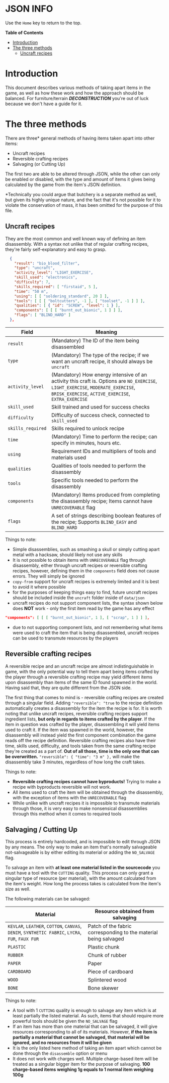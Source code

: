 # JSON INFO

Use the `Home` key to return to the top.

<!-- START doctoc generated TOC please keep comment here to allow auto update -->
<!-- DON'T EDIT THIS SECTION, INSTEAD RE-RUN doctoc TO UPDATE -->
**Table of Contents**

- [Introduction](#introduction)
- [The three methods](#the-three-methods)
  - [Uncraft recipes](#uncraft-recipes)

<!-- END doctoc generated TOC please keep comment here to allow auto update -->

# Introduction
This document describes various methods of taking apart items in the game, as well as how these work and how the approach should be balanced. For furniture/terrain ***DECONSTRUCTION*** you're out of luck because we don't have a guide for it.

# The three methods
There are three* general methods of having items taken apart into other items:
- Uncraft recipes
- Reversible crafting recipes
- Salvaging (or Cutting Up)

The first two are able to be altered through JSON, while the other can only be enabled or disabled, with the type and amount of items it gives being calculated by the game from the item's JSON definition.

*Technically you could argue that butchery is a separate method as well, but given its highly unique nature, and the fact that it's not possible for it to violate the conservation of mass, it has been omitted for the purpose of this file.

## Uncraft recipes
They are the most common and well known way of defining an item disassembly. With a syntax not unlike that of regular crafting recipes, they're fairly self-explanatory and easy to grasp.

```json
  {
    "result": "bio_blood_filter",
    "type": "uncraft",
    "activity_level": "LIGHT_EXERCISE",
    "skill_used": "electronics",
    "difficulty": 7,
    "skills_required": [ "firstaid", 5 ],
    "time": "50 m",
    "using": [ [ "soldering_standard", 20 ] ],
    "tools": [ [ [ "boltcutters", -1 ], [ "toolset", -1 ] ] ],
    "qualities": [ { "id": "SCREW", "level": 1 } ],
    "components": [ [ [ "burnt_out_bionic", 1 ] ] ],
    "flags": [ "BLIND_HARD" ]
  },
```

| Field                         | Meaning
|---                            |---
| `result`                      | (Mandatory) The ID of the item being disassembled
| `type`                        | (Mandatory) The type of the recipe; if we want an uncraft recipe, it should always be ``uncraft``
| `activity_level`              | (Mandatory) How energy intensive of an activity this craft is. Options are ``NO_EXERCISE``, ``LIGHT_EXERCISE``, ``MODERATE_EXERCISE``, ``BRISK_EXERCISE``, ``ACTIVE_EXERCISE``, ``EXTRA_EXERCISE``
| `skill_used`                  | Skill trained and used for success checks
| `difficulty`                  | Difficulty of success check, connected to ``skill_used``
| `skills_required`             | Skills required to unlock recipe
| `time`                        | (Mandatory) Time to perform the recipe; can specify in minutes, hours etc.
| `using`                       | Requirement IDs and multipliers of tools and materials used
| `qualities`                   | Qualities of tools needed to perform the disassembly
| `tools`                       | Specific tools needed to perform the disassembly
| `components`                  | (Mandatory) Items produced from completing the disassembly recipe; Items cannot have ``UNRECOVERABLE`` flag
| `flags`                       | A set of strings describing boolean features of the recipe; Supports ``BLIND_EASY`` and ``BLIND_HARD``

Things to note:
- Simple disassemblies, such as smashing a skull or simply cutting apart metal with a hacksaw, should likely not use any skills
- It is not possible to obtain items with ``UNRECOVERABLE`` flag through disassembly, either through uncraft recipes or reversible crafting recipes, however, defining them in the ``components`` field does not cause errors. They will simply be ignored
- ``copy-from`` support for uncraft recipes is extremely limited and it is best to avoid it where possible
- for the purposes of keeping things easy to find, future uncraft recipes should be included inside the ``uncraft`` folder inside of ``data/json``
- uncraft recipes do not support component lists, the syntax shown below does **NOT** work - only the first item read by the game has any effect
```json
"components": [ [ [ "burnt_out_bionic", 1 ], [ "scrap", 1 ] ] ],
```

- due to not supporting component lists, and not remembering what items were used to craft the item that is being disassembled, uncraft recipes can be used to transmute resources by the players

## Reversible crafting recipes
A reversible recipe and an uncraft recipe are almost indistinguishable in game, with the only potential way to tell them apart being items crafted by the player through a reversible crafting recipe may yield different items upon disassembly than items of the same ID found spawned in the world. Having said that, they are quite different from the JSON side.

The first thing that comes to mind is - reversible crafting recipes are created through a singular field. Adding ``"reversible": "true`` to the recipe definition automatically creates a disassembly for the item the recipe is for. It is worth noting that unlike uncraft recipes, reversible crafting recipes support ingredient lists, **but only in regards to items crafted by the player**. If the item in question was crafted by the player, disassembling it will yield items used to craft it. If the item was spawned in the world, however, the disassembly will instead yield the first component combination the game reads off the recipe definition.
Reversible crafting recipes also have their time, skills used, difficulty, and tools taken from the same crafting recipe they're created as a part of. **Out of all those, time is the only one that can be overwritten.** ``"reversible": { "time": "3 m" },`` will make the disassembly take 3 minutes, regardless of how long the craft takes.

Things to note:
- **Reversible crafting recipes cannot have byproducts!** Trying to make a recipe with byproducts reversible will not work.
- All items used to craft the item will be obtained through the disassembly, with the exception of items with the ``UNRECOVERABLE`` flag
- While unlike with uncraft recipes it is impossible to transmute materials through those, it is very easy to make nonsensical disassemblies through this method when it comes to required tools

## Salvaging / Cutting Up
This process is entirely hardcoded, and is impossible to edit through JSON by any means. The only way to make an item that's normally salvageable not-salvageable is by either editing its material or adding the ``NO_SALVAGE`` flag.

To salvage an item with **at least one material listed in the sourcecode** you must have a tool with the ``CUTTING`` quality. This process can only grant a singular type of resource (per material), with the amount calculated from the item's weight. How long the process takes is calculated from the item's size as well.

The following materials can be salvaged:

| Material                                                                                         | Resource obtained from salvaging
|---                                                                                               |---
| `KEVLAR`, `LEATHER`, `COTTON`, `CANVAS`, `DENIM`, `SYNTHETIC FABRIC`, `LYCRA`, `FUR`, `FAUX FUR` | Patch of the fabric corresponding to the material being salvaged
| `PLASTIC`                                                                                        | Plastic chunk
| `RUBBER`                                                                                         | Chunk of rubber
| `PAPER`                                                                                          | Paper
| `CARDBOARD`                                                                                      | Piece of cardboard
| `WOOD`                                                                                           | Splintered wood
| `BONE`                                                                                           | Bone skewer

Things to note:
- A tool with 1 ``CUTTING`` quality is enough to salvage any item which is at least partially the listed material. As such, items that should require more powerful tools should be given the ``NO_SALVAGE`` flag
- If an item has more than one material that can be salvaged, it will give resources corresponding to all of its materials. However, **if the item is partially a material that cannot be salvaged, that material will be ignored, and no resources from it will be given**
- It is the only listed here method of taking an item apart which cannot be done through the ``disassemble`` option or menu
- It does not work with charges well. Multiple charge-based item will be treated as a singular bigger item for the purpose of salvaging. **100 charge-based items weighing 1g equals to 1 normal item weighing 100g**
